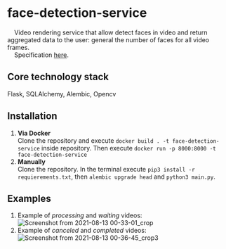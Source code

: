 # face-detection-service
&nbsp;&nbsp;&nbsp;&nbsp;Video rendering service that allow detect faces in video and return aggregated data to the user: general the number of faces for all video frames. <br> 
&nbsp;&nbsp;&nbsp;&nbsp;Specification [here](https://drive.google.com/file/d/18dhLkJ_KdzJ45ItUVO0W6BM6nm1QyK7s/view?usp=sharing).

## Core technology stack
Flask, SQLAlchemy, Alembic, Opencv
## Installation
1. <b>Via Docker</b><br>
Clone the repository and execute `docker build . -t face-detection-service` inside repository. Then execute `docker run -p 8000:8000 -t face-detection-service`<br>
2. <b>Manually</b><br>
Clone the repository. In the terminal execute `pip3 install -r requierements.txt`, then `alembic upgrade head` and `python3 main.py`.
## Examples
1. Example of <i>processing</i> and <i>waiting</i> videos:<br>
![Screenshot from 2021-08-13 00-33-01_crop](https://user-images.githubusercontent.com/46371199/129261035-b003b096-9f48-4f32-ae2c-0f4565283475.png) <br>
2. Example of <i>canceled</i> and <i>completed</i> videos:<br>
![Screenshot from 2021-08-13 00-36-45_crop3](https://user-images.githubusercontent.com/46371199/129262778-272cd38b-61e0-4f35-949e-0568ccbd9467.png)


